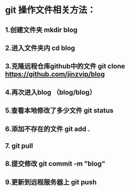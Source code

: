 # git 操作文件相关方法：

## 1.创建文件夹 mkdir blog
## 2.进入文件夹内 cd blog
## 3.克隆远程仓库github中的文件 git clone https://github.com/jinzvip/blog
## 4.再次进入blog （blog/blog）
## 5.查看本地修改了多少文件 git status
## 6.添加不存在的文件  git add .
## 7. git pull
## 8.提交修改 git commit -m "blog"
## 9.更新到远程服务器上 git push


